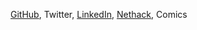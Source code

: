 [GitHub]( https://almostnever.github.com), Twitter, [LinkedIn](https://www.linkedin.com/in/andrew-tindall-74768812a/), [Nethack](http://www.alt.org/nethack/plr.php?player=AlmostNever), Comics
